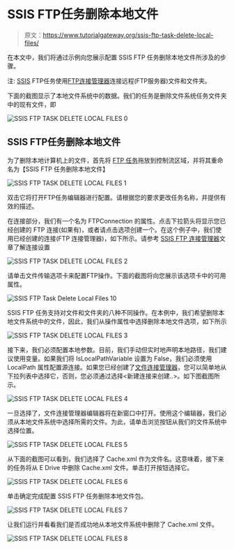 # SSIS FTP任务删除本地文件

> 原文：<https://www.tutorialgateway.org/ssis-ftp-task-delete-local-files/>

在本文中，我们将通过示例向您展示配置 SSIS FTP 任务删除本地文件所涉及的步骤。

注: [SSIS](https://www.tutorialgateway.org/ssis/) FTP任务使用[FTP连接管理器](https://www.tutorialgateway.org/ssis-ftp-connection-manager/)连接远程(FTP服务器)文件和文件夹。

下面的截图显示了本地文件系统中的数据。我们的任务是删除文件系统任务文件夹中的现有文件，即

![SSIS FTP TASK DELETE LOCAL FILES 0](img/e7e427eef6efb32376beffe1a38dd9a0.png)

## SSIS FTP任务删除本地文件

为了删除本地计算机上的文件，首先将 [FTP 任务](https://www.tutorialgateway.org/ssis-ftp-task/)拖放到控制流区域，并将其重命名为【SSIS FTP 任务删除本地文件】

![SSIS FTP TASK DELETE LOCAL FILES 1](img/4bf36fa0b88f8a259fbb7a1626aaf4d9.png)

双击它将打开FTP任务编辑器进行配置。请根据您的要求更改任务名称，并提供有效的描述。

在连接部分，我们有一个名为 FTPConnection 的属性。点击下拉箭头将显示您已经创建的 FTP 连接(如果有)，或者请点击<new connection..="">选项创建一个。在这个例子中，我们使用已经创建的连接(FTP 连接管理器)，如下所示。请参考 [SSIS FTP 连接管理器](https://www.tutorialgateway.org/ssis-ftp-connection-manager/)文章了解连接设置</new>

![SSIS FTP TASK DELETE LOCAL FILES 2](img/09832d8a337882b0dadee12f2de440ed.png)

请单击文件传输选项卡来配置FTP操作。下面的截图将向您展示该选项卡中的可用属性。

![SSIS FTP Task Delete Local Files 10](img/5b7a979f761dae6cf1f70ecede765bb0.png)

SSIS FTP 任务支持对文件和文件夹的八种不同操作。在本例中，我们希望删除本地文件系统中的文件，因此，我们从操作属性中选择删除本地文件选项，如下所示

![SSIS FTP TASK DELETE LOCAL FILES 3](img/1f3f524ef7bbb2539af4d2fea4b82715.png)

接下来，我们必须配置本地参数。目前，我们手动但实时地声明本地路径，我们建议使用变量。如果我们将 IsLocalPathVariable 设置为 False，我们必须使用 LocalPath 属性配置源连接。如果您已经创建了[文件连接管理器](https://www.tutorialgateway.org/file-connection-manager-in-ssis/)，您可以简单地从下拉列表中选择它，否则，您必须通过选择<新建连接来创建..>。如下图截图所示。

![SSIS FTP TASK DELETE LOCAL FILES 4](img/a51ac5f941d9a1df94ebf1f6fbeb889d.png)

一旦选择了<new connection..="">，文件连接管理器编辑器将在新窗口中打开。使用这个编辑器，我们必须从本地文件系统中选择所需的文件。为此，请单击浏览按钮从我们的文件系统中选择位置。</new>

![SSIS FTP TASK DELETE LOCAL FILES 5](img/7fad48049e0e4a6a98fbce14f88eb7bd.png)

从下面的截图可以看到，我们选择了 Cache.xml 作为文件名。这意味着，接下来的任务将从 E Drive 中删除 Cache.xml 文件。单击打开按钮选择它。

![SSIS FTP TASK DELETE LOCAL FILES 6](img/db075492cd2b7b023d11a367cb9b391c.png)

单击确定完成配置 SSIS FTP 任务删除本地文件包。

![SSIS FTP TASK DELETE LOCAL FILES 7](img/e066930ed62c6db6586d44d7674d4e27.png)

让我们运行并看看我们是否成功地从本地文件系统中删除了 Cache.xml 文件。

![SSIS FTP TASK DELETE LOCAL FILES 8](img/68b833f3e71c089c541eed39cc5ab38a.png)